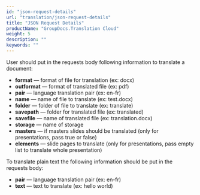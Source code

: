 ```yaml
---
id: "json-request-details"
url: "translation/json-request-details"
title: "JSON Request Details"
productName: "GroupDocs.Translation Cloud"
weight: 5
description: ""
keywords: ""
---
```


User should put in the requests body following information to translate a document:

* **format** — format of file for translation (ex: docx)
* **outformat** — format of translated file (ex: pdf)
* **pair** — language translation pair (ex: en-fr)
* **name** — name of file to translate (ex: test.docx)
* **folder** — folder of file to translate (ex: translate) 
* **savepath** — folder for translated file (ex: translated)
* **savefile** — name of translated file (ex: translation.docx)
* **storage** — name of storage
* **masters** — if masters slides should be translated (only for presentations, pass true or false)
* **elements** — slide pages to translate (only for presentations, pass empty list to translate whole presentation)

To translate plain text the following information should be put in the requests body:

* **pair** — language translation pair (ex: en-fr)
* **text** — text to translate (ex: hello world)